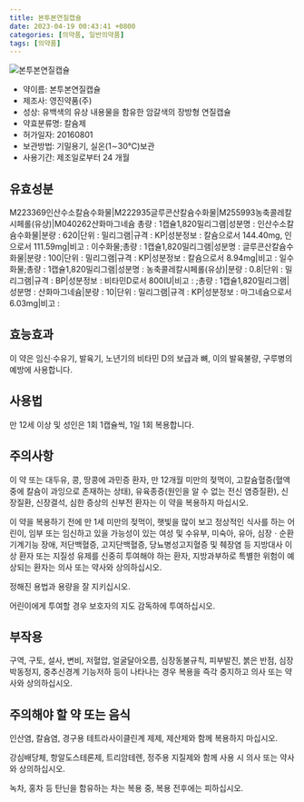 ```yaml
---
title: 본투본연질캡슐
date: 2023-04-19 00:43:41 +0800
categories: [의약품, 일반의약품]
tags: [의약품]
---
```

![본투본연질캡슐](https://nedrug.mfds.go.kr/pbp/cmn/itemImageDownload/150099299009800105)

- 약이름: 본투본연질캡슐
- 제조사: 영진약품(주)
- 성상: 유백색의 유상 내용물을 함유한 암갈색의 장방형 연질캡슐
- 약효분류명: 칼슘제
- 허가일자: 20160801
- 보관방법: 기밀용기, 실온(1∼30℃)보관
- 사용기간: 제조일로부터 24 개월
## 유효성분
M223369인산수소칼슘수화물|M222935글루콘산칼슘수화물|M255993농축콜레칼시페롤(유상)|M040262산화마그네슘
총량 : 1캡슐1,820밀리그램|성분명 : 인산수소칼슘수화물|분량 : 620|단위 : 밀리그램|규격 : KP|성분정보 : 칼슘으로서 144.40mg, 인으로서 111.59mg|비고 : 이수화물;총량 : 1캡슐1,820밀리그램|성분명 : 글루콘산칼슘수화물|분량 : 100|단위 : 밀리그램|규격 : KP|성분정보 : 칼슘으로서 8.94mg|비고 : 일수화물;총량 : 1캡슐1,820밀리그램|성분명 : 농축콜레칼시페롤(유상)|분량 : 0.8|단위 : 밀리그램|규격 : BP|성분정보 : 비타민D로서 800IU|비고 : ;총량 : 1캡슐1,820밀리그램|성분명 : 산화마그네슘|분량 : 10|단위 : 밀리그램|규격 : KP|성분정보 : 마그네슘으로서 6.03mg|비고 :
## 효능효과
이 약은 임신·수유기, 발육기, 노년기의 비타민 D의 보급과 뼈, 이의 발육불량, 구루병의 예방에 사용합니다.

## 사용법
만 12세 이상 및 성인은 1회 1캡슐씩, 1일 1회 복용합니다.

## 주의사항
이 약 또는 대두유, 콩, 땅콩에 과민증 환자, 만 12개월 미만의 젖먹이, 고칼슘혈증(혈액중에 칼슘이 과잉으로 존재하는 상태), 유육종증(원인을 알 수 없는 전신 염증질환), 신장질환, 신장결석, 심한 증상의 신부전 환자는 이 약을 복용하지 마십시오.

이 약을 복용하기 전에 만 1세 미만의 젖먹이, 햇빛을 많이 보고 정상적인 식사를 하는 어린이, 임부 또는 임신하고 있을 가능성이 있는 여성 및 수유부, 미숙아, 유아, 심장ㆍ순환기계기능 장애, 저단백혈증, 고지단백혈증, 당뇨병성고지혈증 및 췌장염 등 지방대사 이상 환자 또는 지질성 유제를 신중히 투여해야 하는 환자, 지방과부하로 특별한 위험이 예상되는 환자는 의사 또는 약사와 상의하십시오.

정해진 용법과 용량을 잘 지키십시오.

어린이에게 투여할 경우 보호자의 지도 감독하에 투여하십시오.

## 부작용
구역, 구토, 설사, 변비, 저혈압, 얼굴달아오름, 심장동불규칙, 피부발진, 붉은 반점, 심장박동정지, 중추신경계 기능저하 등이 나타나는 경우 복용을 즉각 중지하고 의사 또는 약사와 상의하십시오.

## 주의해야 할 약 또는 음식
인산염, 칼슘염, 경구용 테트라사이클린계 제제, 제산제와 함께 복용하지 마십시오.

강심배당체, 항알도스테론제, 트리암테렌, 정주용 지질제와 함께 사용 시 의사 또는 약사와 상의하십시오.

녹차, 홍차 등 탄닌을 함유하는 차는 복용 중, 복용 전후에는 피하십시오.

